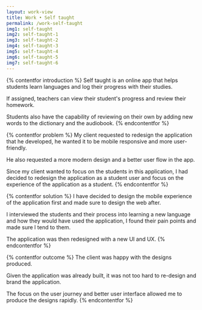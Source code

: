 ```yaml
---
layout: work-view
title: Work • Self taught
permalink: /work-self-taught
img1: self-taught
img2: self-taught-1
img3: self-taught-2
img4: self-taught-3
img5: self-taught-4
img6: self-taught-5
img7: self-taught-6
---
```


{% contentfor introduction %}
Self taught is an online app that helps students learn languages and log their progress with their studies.

If assigned, teachers can view their student's progress and review their homework.

Students also have the capability of reviewing on their own by adding new words to the dictionary and the audiobook.
{% endcontentfor %}


{% contentfor problem %}
My client requested to redesign the application that he developed, he wanted it to be mobile responsive and more user-friendly.

He also requested a more modern design and a better user flow in the app.

Since my client wanted to focus on the students in this application, I had decided to redesign the application as a student user and focus on the experience of the application as a student.
{% endcontentfor %}


{% contentfor solution %}
I have decided to design the mobile experience of the application first and made sure to design the web after.

I interviewed the students and their process into learning a new language and how they would have used the application, I found their pain points and made sure I tend to them.

The application was then redesigned with a new UI and UX.
{% endcontentfor %}


{% contentfor outcome %}
The client was happy with the designs produced. 

Given the application was already built, it was not too hard to re-design and brand the application. 

The focus on the user journey and better user interface allowed me to produce the designs rapidly.
{% endcontentfor %}